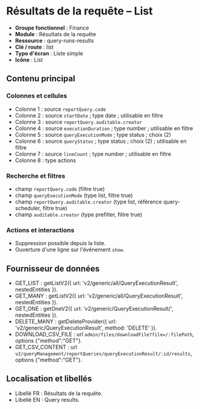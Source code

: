 # Résultats de la requête – List

- **Groupe fonctionnel** : Finance
- **Module** : Résultats de la requête
- **Ressource** : query-runs-results
- **Clé / route** : list
- **Type d'écran** : Liste simple
- **Icône** : List

## Contenu principal
### Colonnes et cellules
- Colonne 1 : source `reportQuery.code`
- Colonne 2 : source `startDate` ; type date ; utilisable en filtre
- Colonne 3 : source `reportQuery.auditable.creator`
- Colonne 4 : source `executionDuration` ; type number ; utilisable en filtre
- Colonne 5 : source `queryExecutionMode` ; type status ; choix (2)
- Colonne 6 : source `queryStatus` ; type status ; choix (2) ; utilisable en filtre
- Colonne 7 : source `lineCount` ; type number ; utilisable en filtre
- Colonne 8 : type actions

### Recherche et filtres
- champ `reportQuery.code` (filtre true)
- champ `queryExecutionMode` (type list, filtre true)
- champ `reportQuery.auditable.creator` (type list, référence query-scheduler, filtre true)
- champ `auditable.creator` (type prefilter, filtre true)

### Actions et interactions
- Suppression possible depuis la liste.
- Ouverture d'une ligne sur l'événement `show`.

## Fournisseur de données
- GET_LIST : getListV2({
  url: 'v2/generic/all/QueryExecutionResult',
  nestedEntities
}).
- GET_MANY : getListV2({
  url: 'v2/generic/all/QueryExecutionResult',
  nestedEntities
}).
- GET_ONE : getOneV2({
  url: 'v2/generic/QueryExecutionResult/',
  nestedEntities
}).
- DELETE_MANY : getDeleteProvider({
  url: 'v2/generic/QueryExecutionResult',
  method: 'DELETE'
}).
- DOWNLOAD_CSV_FILE : url `admin/files/downloadFile?file=/:filePath`, options {"method":"GET"}.
- GET_CSV_CONTENT : url `v2/queryManagement/reportQueries/queryExecutionResult/:id/results`, options {"method":"GET"}.

## Localisation et libellés
- Libellé FR : Résultats de la requête.
- Libellé EN : Query results.